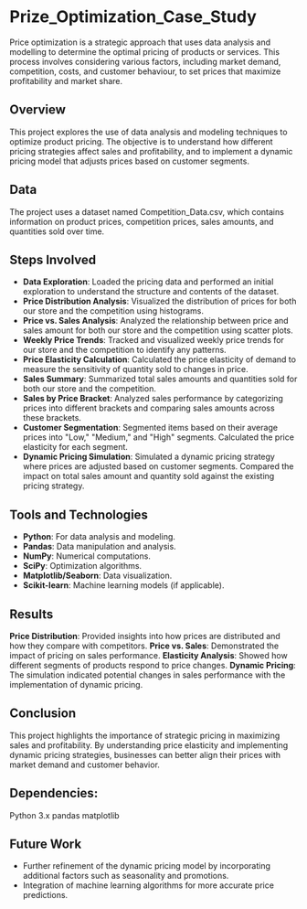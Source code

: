# Prize_Optimization_Case_Study
Price optimization is a strategic approach that uses data analysis and modelling to determine the optimal pricing of products or services. This process involves considering various factors, including market demand, competition, costs, and customer behaviour, to set prices that maximize profitability and market share. 

## Overview
This project explores the use of data analysis and modeling techniques to optimize product pricing. The objective is to understand how different pricing strategies affect sales and profitability, and to implement a dynamic pricing model that adjusts prices based on customer segments.

## Data
The project uses a dataset named Competition_Data.csv, which contains information on product prices, competition prices, sales amounts, and quantities sold over time.

## Steps Involved
- **Data Exploration**: Loaded the pricing data and performed an initial exploration to understand the structure and contents of the dataset.
- **Price Distribution Analysis**: Visualized the distribution of prices for both our store and the competition using histograms.
- **Price vs. Sales Analysis**: Analyzed the relationship between price and sales amount for both our store and the competition using scatter plots.
- **Weekly Price Trends**: Tracked and visualized weekly price trends for our store and the competition to identify any patterns.
- **Price Elasticity Calculation**: Calculated the price elasticity of demand to measure the sensitivity of quantity sold to changes in price.
- **Sales Summary**: Summarized total sales amounts and quantities sold for both our store and the competition. 
- **Sales by Price Bracket**: Analyzed sales performance by categorizing prices into different brackets and comparing sales amounts across these brackets.
- **Customer Segmentation**: Segmented items based on their average prices into "Low," "Medium," and "High" segments. Calculated the price elasticity for each segment.
- **Dynamic Pricing Simulation**: Simulated a dynamic pricing strategy where prices are adjusted based on customer segments. Compared the impact on total sales amount and quantity sold against the existing pricing strategy.


## Tools and Technologies
- **Python**: For data analysis and modeling.
- **Pandas**: Data manipulation and analysis.
- **NumPy**: Numerical computations.
- **SciPy**: Optimization algorithms.
- **Matplotlib/Seaborn**: Data visualization.
- **Scikit-learn**: Machine learning models (if applicable).

## Results
**Price Distribution**: Provided insights into how prices are distributed and how they compare with competitors.
**Price vs. Sales**: Demonstrated the impact of pricing on sales performance.
**Elasticity Analysis**: Showed how different segments of products respond to price changes.
**Dynamic Pricing**: The simulation indicated potential changes in sales performance with the implementation of dynamic pricing.

## Conclusion
This project highlights the importance of strategic pricing in maximizing sales and profitability. By understanding price elasticity and implementing dynamic pricing strategies, businesses can better align their prices with market demand and customer behavior.

## Dependencies:
Python 3.x
pandas
matplotlib

## Future Work
- Further refinement of the dynamic pricing model by incorporating additional factors such as seasonality and promotions.
- Integration of machine learning algorithms for more accurate price predictions.